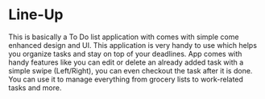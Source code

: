 # Line-Up
This is basically a To Do list application with comes with simple come enhanced design and UI.
This application is very handy to use which helps you organize tasks and stay on top of your deadlines.
App comes with handy features like you can edit or delete an already added task with a simple swipe (Left/Right), you can even checkout the task after it is done.
You can use it to manage everything from grocery lists to work-related tasks and more.

